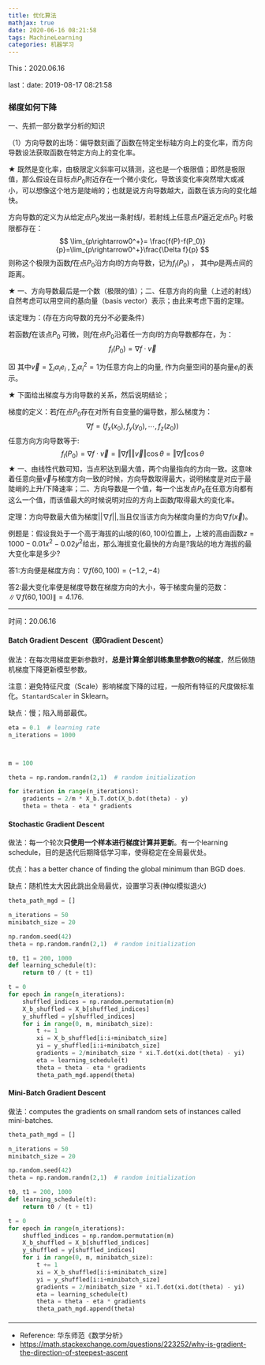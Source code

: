 ```yaml
---
title: 优化算法
mathjax: true
date: 2020-06-16 08:21:58
tags: MachineLearning
categories: 机器学习
---
```






This：2020.06.16

last：date: 2019-08-17 08:21:58

### 梯度如何下降                                                                                                                                                                                                                                                                                                                                                                                                                                                                                                                                                                                                                                                                                                                                                                                                                                                                                                                                                                                                                                                                                                                                                                                                                                                                          



一、先抓一部分数学分析的知识

（1）方向导数的出场：偏导数刻画了函数在特定坐标轴方向上的变化率，而方向导数设法获取函数在特定方向上的变化率。

★ 既然是变化率，由极限定义斜率可以猜测，这也是一个极限值；即然是极限值，那么假设在目标点$P_0$附近存在一个微小变化，导致该变化率突然增大或减小，可以想像这个地方是陡峭的；也就是说方向导数越大，函数在该方向的变化越快。



方向导数的定义为从给定点$P_0$发出一条射线$l$，若射线上任意点$P$逼近定点$P_0$ 时极限都存在：
$$
\lim_{p\rightarrow0^+}= \frac{f(P)-f(P_0)}{p}=\lim_{p\rightarrow0^+}\frac{\Delta f}{p}
$$
则称这个极限为函数$f$在点$P_0$沿方向$l$的方向导数，记为$f_l(P_0)$ ， 其中$p$是两点间的距离。

★   一、方向导数最后是一个数（极限的值）；二、任意方向的向量（上述的射线）自然考虑可以用空间的基向量（basis vector）表示；由此来考虑下面的定理。



该定理为：(存在方向导数的充分不必要条件)

若函数$f$在该点$P_0$ 可微，则$f$在点$P_0$沿着任一方向$l$的方向导数都存在，为：
$$
f_l(P_0) = \nabla f\cdot \vec v
$$


⌧ 其中$\vec v=\sum_{i}\alpha_ie_i$ , $\sum_i\alpha_i^2=1$为任意方向上的向量, 作为向量空间的基向量$e_i$的表示。



★   下面给出梯度与方向导数的关系，然后说明结论；



梯度的定义：若$f$在点$P_0$存在对所有自变量的偏导数，那么梯度为：
$$
\nabla f =(f_x(x_0),f_y(y_0),\cdots,f_z(z_0))
$$
任意方向方向导数等于:
$$
f_l(P_0) = \nabla f\cdot \vec v =\Vert\nabla f\Vert \Vert\vec v\Vert \cos \theta=\Vert\nabla f\Vert\cos \theta
$$
★   一、由线性代数可知，当点积达到最大值，两个向量指向的方向一致。这意味着任意向量$\vec v$与梯度方向一致的时候，方向导数取得最大，说明梯度是对应于最陡峭的上升/下降速率；二、方向导数是一个值，每一个出发点$P_0$在任意方向都有这么一个值，而该值最大的时候说明对应的方向上函数$f$取得最大的变化率。

定理：方向导数最大值为梯度$||\nabla f||$,当且仅当该方向为梯度向量的方向$\nabla f(\vec x)$。





例题是：假设我处于一个高于海拔的山坡的$\left( {60,100} \right)$位置上，上坡的高由函数$z = 1000 - 0.01{x^2} - 0.02{y^2}$给出，那么海拔变化最快的方向是?我站的地方海拔的最大变化率是多少?

答1:方向便是梯度方向：$\nabla f\left( {60,100} \right) = \left\langle { - 1.2, - 4} \right\rangle$

答2:最大变化率便是梯度导数在梯度方向的大小，等于梯度向量的范数：$\left\| {\nabla f\left( {60,100} \right)} \right\| = 4.176$.





---------



时间：20.06.16

#### Batch Gradient Descent（即Gradient Descent）

做法：在每次用梯度更新参数时，**总是计算全部训练集里参数$\Theta$的梯度**，然后做随机梯度下降更新模型参数。

注意：避免特征尺度（Scale）影响梯度下降的过程，一般所有特征的尺度做标准化。`StantardScaler` in Sklearn。

缺点：慢；陷入局部最优。



```python
eta = 0.1  # learning rate
n_iterations = 1000



m = 100

theta = np.random.randn(2,1)  # random initialization

for iteration in range(n_iterations):
    gradients = 2/m * X_b.T.dot(X_b.dot(theta) - y)
    theta = theta - eta * gradients
```



#### Stochastic Gradient Descent

做法：每一个轮次**只使用一个样本进行梯度计算并更新**。有一个learning schedule，目的是迭代后期降低学习率，使得稳定在全局最优处。

优点：has a better chance of finding the global minimum than BGD does.

缺点：随机性太大因此跳出全局最优，设置学习表(神似模拟退火)



```python
theta_path_mgd = []

n_iterations = 50
minibatch_size = 20

np.random.seed(42)
theta = np.random.randn(2,1)  # random initialization

t0, t1 = 200, 1000
def learning_schedule(t):
    return t0 / (t + t1)

t = 0
for epoch in range(n_iterations):
    shuffled_indices = np.random.permutation(m)
    X_b_shuffled = X_b[shuffled_indices]
    y_shuffled = y[shuffled_indices]
    for i in range(0, m, minibatch_size):
        t += 1
        xi = X_b_shuffled[i:i+minibatch_size]
        yi = y_shuffled[i:i+minibatch_size]
        gradients = 2/minibatch_size * xi.T.dot(xi.dot(theta) - yi)
        eta = learning_schedule(t)
        theta = theta - eta * gradients
        theta_path_mgd.append(theta)
```



#### Mini-Batch Gradient Descent

做法：computes the gradients on small random sets of instances called mini-batches.

```python
theta_path_mgd = []

n_iterations = 50
minibatch_size = 20

np.random.seed(42)
theta = np.random.randn(2,1)  # random initialization

t0, t1 = 200, 1000
def learning_schedule(t):
    return t0 / (t + t1)

t = 0
for epoch in range(n_iterations):
    shuffled_indices = np.random.permutation(m)
    X_b_shuffled = X_b[shuffled_indices]
    y_shuffled = y[shuffled_indices]
    for i in range(0, m, minibatch_size):
        t += 1
        xi = X_b_shuffled[i:i+minibatch_size]
        yi = y_shuffled[i:i+minibatch_size]
        gradients = 2/minibatch_size * xi.T.dot(xi.dot(theta) - yi)
        eta = learning_schedule(t)
        theta = theta - eta * gradients
        theta_path_mgd.append(theta)
```







#### 

-----

* Reference: 华东师范《数学分析》
* https://math.stackexchange.com/questions/223252/why-is-gradient-the-direction-of-steepest-ascent



